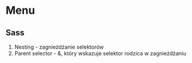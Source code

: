 # Menu


## Sass

1. Nesting - zagnieżdżanie selektorów
2. Parent selector - &, który wskazuje selektor rodzica w zagnieżdżaniu